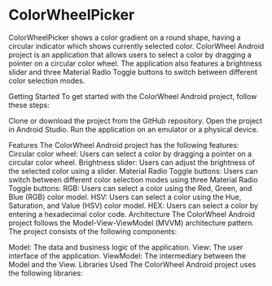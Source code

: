 # ColorWheelPicker

ColorWheelPicker shows a color gradient on a round shape, having a circular indicator which shows currently selected color. ColorWheel Android project is an application that allows users to select a color by dragging a pointer on a circular color wheel. The application also features a brightness slider and three Material Radio Toggle buttons to switch between different color selection modes.

Getting Started
To get started with the ColorWheel Android project, follow these steps:

Clone or download the project from the GitHub repository.
Open the project in Android Studio.
Run the application on an emulator or a physical device.

Features
The ColorWheel Android project has the following features:
Circular color wheel: Users can select a color by dragging a pointer on a circular color wheel.
Brightness slider: Users can adjust the brightness of the selected color using a slider.
Material Radio Toggle buttons: Users can switch between different color selection modes using three Material Radio Toggle buttons:
RGB: Users can select a color using the Red, Green, and Blue (RGB) color model.
HSV: Users can select a color using the Hue, Saturation, and Value (HSV) color model.
HEX: Users can select a color by entering a hexadecimal color code.
Architecture
The ColorWheel Android project follows the Model-View-ViewModel (MVVM) architecture pattern. The project consists of the following components:

Model: The data and business logic of the application.
View: The user interface of the application.
ViewModel: The intermediary between the Model and the View.
Libraries Used
The ColorWheel Android project uses the following libraries:
